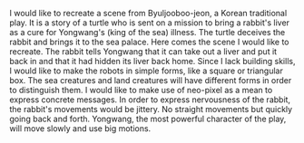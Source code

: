 I would like to recreate a scene from Byuljooboo-jeon, a Korean traditional play. It is a story of a turtle who is sent on a mission to bring a rabbit's liver as a cure for Yongwang's (king of the sea) illness. The turtle deceives the rabbit and brings it to the sea palace. Here comes the scene I would like to recreate. The rabbit tells Yongwang that it can take out a liver and put it back in and that it had hidden its liver back home. 
Since I lack building skills, I would like to make the robots in simple forms, like a square or triangular box. The sea creatures and land creatures will have different forms in order to distinguish them. I would like to make use of neo-pixel as a mean to express concrete messages. In order to express nervousness of the rabbit, the rabbit's movements would be jittery. No straight movements but quickly going back and forth. Yongwang, the most powerful character of the play, will move slowly and use big motions.